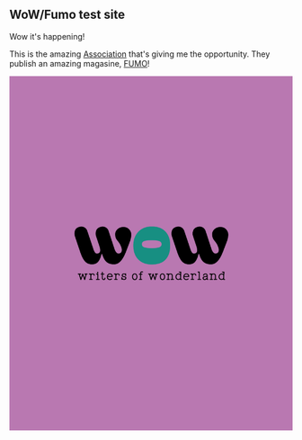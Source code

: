 ## WoW/Fumo test site

Wow it's happening!

This is the amazing [Association](https://www.writersofwonderland.it) that's giving me the opportunity.
They publish an amazing magasine, [FUMO](https://www.fumomagazine.it)!

![Book logo](/Pictures/WowPink.png)

